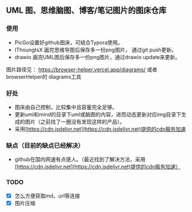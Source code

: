 ## UML 图、思维脑图、博客/笔记图片的图床仓库

### 使用

- PicGo设置好github图床，可结合Typora使用。
- IThoungtsX 画完思维导图后保存多一份png图片， 通过git push更新。
- drawio 画完UML图后保存多一份png图片，通过drawio update来更新。

图片路径见： https://browser-helper.vercel.app/diagrams/ 或者 browserHelper的 diagrams工具

### 好处

- 图床由自己控制，比较集中且容量完全足够。
- 更新uml和mind的目录下uml或脑图的内容，进而动态更新对应img目录下生成的图片（之前找了一圈没有发现这样的产品）。
- 采用[https://cdn.jsdelivr.net](https://cdn.jsdelivr.net)提供的cdn服务加速

### 缺点（目前的缺点已经解决）

- github在国内网速有点感人。（最近找到了解决方法，采用[https://cdn.jsdelivr.net](https://cdn.jsdelivr.net)提供的cdn服务加速）


### TODO

- [x] 怎么方便获取md，url等连接
- [x] 图片压缩

